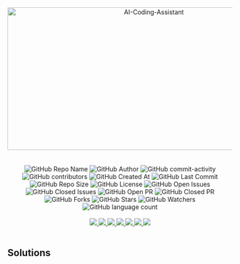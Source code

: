 <div align="center">
    <img src="https://socialify.git.ci/yashksaini-coder/November-Leetcode-Daily-2024/image?forks=1&issues=1&language=1&name=1&pattern=Diagonal%20Stripes&pulls=1&stargazers=1&theme=Auto" alt="AI-Coding-Assistant" width="640" height="320" />
</div>
<br><br>

<div align="center">
    <img alt="GitHub Repo Name" src="https://img.shields.io/badge/Repo-November_Leetcode_Daily_2024-8338ec">
    <img alt="GitHub Author" src="https://img.shields.io/badge/Author-Yash%20K.%20Saini-5e548e">
    <img alt="GitHub commit-activity" src="https://img.shields.io/github/commit-activity/t/yashksaini-coder/November-Leetcode-Daily-2024">
    <img alt="GitHub contributors" src="https://img.shields.io/github/contributors/yashksaini-coder/November-Leetcode-Daily-2024">
    <img alt="GitHub Created At" src="https://img.shields.io/github/created-at/yashksaini-coder/November-Leetcode-Daily-2024">
    <img alt="GitHub Last Commit" src="https://img.shields.io/github/last-commit/yashksaini-coder/November-Leetcode-Daily-2024">
    <img alt="GitHub Repo Size" src="https://img.shields.io/github/repo-size/yashksaini-coder/November-Leetcode-Daily-2024">
    <img alt="GitHub License" src="https://img.shields.io/github/license/yashksaini-coder/November-Leetcode-Daily-2024">
    <img alt="GitHub Open Issues" src="https://img.shields.io/github/issues/yashksaini-coder/November-Leetcode-Daily-2024">
    <img alt="GitHub Closed Issues" src="https://img.shields.io/github/issues-closed/yashksaini-coder/November-Leetcode-Daily-2024">
    <img alt="GitHub Open PR" src="https://img.shields.io/github/issues-pr/yashksaini-coder/November-Leetcode-Daily-2024">
    <img alt="GitHub Closed PR" src="https://img.shields.io/github/issues-pr-closed/yashksaini-coder/November-Leetcode-Daily-2024">
    <img alt="GitHub Forks" src="https://img.shields.io/github/forks/yashksaini-coder/November-Leetcode-Daily-2024">
    <img alt="GitHub Stars" src="https://img.shields.io/github/stars/yashksaini-coder/November-Leetcode-Daily-2024">
    <img alt="GitHub Watchers" src="https://img.shields.io/github/watchers/yashksaini-coder/November-Leetcode-Daily-2024">
    <img alt="GitHub language count" src="https://img.shields.io/github/languages/count/yashksaini-coder/November-Leetcode-Daily-2024">
</div>
<br>


<div align='center'>
    <a href="mailto:ys3853428@gmail.com"> <img src="https://img.shields.io/badge/Gmail-D14836?style=for-the-badge&logo=gmail&logoColor=white"> </a>
    <a href="https://github.com/yashksaini-coder"> <img src="https://img.shields.io/badge/GitHub-100000?style=for-the-badge&logo=github&logoColor=white"> </a>
    <a href="https://medium.com/@yashksaini"> <img src="https://img.shields.io/badge/Medium-12100E?style=for-the-badge&logo=medium&logoColor=white"> </a>
    <a href="https://www.linkedin.com/in/yashksaini/"> <img src="https://img.shields.io/badge/LinkedIn-0077B5?style=for-the-badge&logo=linkedin&logoColor=white"> </a>
    <a href="https://bento.me/yashksaini"> <img src="https://img.shields.io/badge/Bento-768CFF.svg?style=for-the-badge&logo=Bento&logoColor=white"> </a>
    <a href="https://www.instagram.com/yashksaini.codes/"> <img src="https://img.shields.io/badge/Instagram-%23FF006E.svg?style=for-the-badge&logo=Instagram&logoColor=white"> </a>
    <a href="https://twitter.com/EasycodesDev"> <img src="https://img.shields.io/badge/X-%23000000.svg?style=for-the-badge&logo=X&logoColor=white"> </a>
</div>
<br>

## Solutions

<!-- SOLUTIONS TABLE BEGIN -->
<!-- SOLUTIONS TABLE END -->
